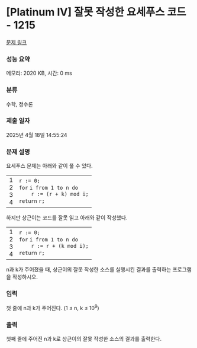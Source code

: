 # [Platinum IV] 잘못 작성한 요세푸스 코드 - 1215 

[문제 링크](https://www.acmicpc.net/problem/1215) 

### 성능 요약

메모리: 2020 KB, 시간: 0 ms

### 분류

수학, 정수론

### 제출 일자

2025년 4월 18일 14:55:24

### 문제 설명

<p>요세푸스 문제는 아래와 같이 풀 수 있다.</p>

<div><div id="highlighter_656258" class="syntaxhighlighter  c"><table border="0" cellpadding="0" cellspacing="0"><tbody><tr><td class="gutter"><div class="line number1 index0 alt2">1</div><div class="line number2 index1 alt1">2</div><div class="line number3 index2 alt2">3</div><div class="line number4 index3 alt1">4</div></td><td class="code"><div class="container"><div class="line number1 index0 alt2"><code class="c plain">r := 0;</code></div><div class="line number2 index1 alt1"><code class="c keyword bold">for</code> <code class="c plain">i from 1 to n </code><code class="c keyword bold">do</code></div><div class="line number3 index2 alt2"><code class="c spaces">    </code><code class="c plain">r := (r + k) mod i;</code></div><div class="line number4 index3 alt1"><code class="c keyword bold">return</code> <code class="c plain">r;</code></div></div></td></tr></tbody></table></div></div>

<p>하지만 상근이는 코드를 잘못 읽고 아래와 같이 작성했다.</p>

<div><div id="highlighter_917947" class="syntaxhighlighter  c"><table border="0" cellpadding="0" cellspacing="0"><tbody><tr><td class="gutter"><div class="line number1 index0 alt2">1</div><div class="line number2 index1 alt1">2</div><div class="line number3 index2 alt2">3</div><div class="line number4 index3 alt1">4</div></td><td class="code"><div class="container"><div class="line number1 index0 alt2"><code class="c plain">r := 0;</code></div><div class="line number2 index1 alt1"><code class="c keyword bold">for</code> <code class="c plain">i from 1 to n </code><code class="c keyword bold">do</code></div><div class="line number3 index2 alt2"><code class="c spaces">    </code><code class="c plain">r := r + (k mod i);</code></div><div class="line number4 index3 alt1"><code class="c keyword bold">return</code> <code class="c plain">r;</code></div></div></td></tr></tbody></table></div></div>

<p>n과 k가 주어졌을 때, 상근이의 잘못 작성한 소스를 실행시킨 결과를 출력하는 프로그램을 작성하시오.</p>

### 입력 

 <p>첫 줄에 n과 k가 주어진다. (1 ≤ n, k ≤ 10<sup>9</sup>)<br>
 </p>

### 출력 

 <p>첫째 줄에 주어진 n과 k로 상근이의 잘못 작성한 소스의 결과를 출력한다.</p>

